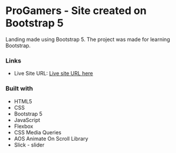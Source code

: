 # ProGamers - Site created on Bootstrap 5

Landing made using Bootstrap 5. The project was made for learning Bootstrap.

### Links

- Live Site URL: [Live site URL here](https://levy52.github.io/ProGamers/)

### Built with

- HTML5
- CSS
- Bootstrap 5
- JavaScript
- Flexbox
- CSS Media Queries
- AOS Animate On Scroll Library
- Slick - slider
